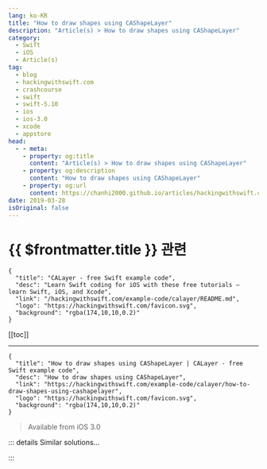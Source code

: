 ```yaml
---
lang: ko-KR
title: "How to draw shapes using CAShapeLayer"
description: "Article(s) > How to draw shapes using CAShapeLayer"
category:
  - Swift
  - iOS
  - Article(s)
tag: 
  - blog
  - hackingwithswift.com
  - crashcourse
  - swift
  - swift-5.10
  - ios
  - ios-3.0
  - xcode
  - appstore
head:
  - - meta:
    - property: og:title
      content: "Article(s) > How to draw shapes using CAShapeLayer"
    - property: og:description
      content: "How to draw shapes using CAShapeLayer"
    - property: og:url
      content: https://chanhi2000.github.io/articles/hackingwithswift.com/example-code/calayer/how-to-draw-shapes-using-cashapelayer.html
date: 2019-03-28
isOriginal: false
---
```


# {{ $frontmatter.title }} 관련

```component VPCard
{
  "title": "CALayer - free Swift example code",
  "desc": "Learn Swift coding for iOS with these free tutorials – learn Swift, iOS, and Xcode",
  "link": "/hackingwithswift.com/example-code/calayer/README.md",
  "logo": "https://hackingwithswift.com/favicon.svg",
  "background": "rgba(174,10,10,0.2)"
}
```

[[toc]]

---

```component VPCard
{
  "title": "How to draw shapes using CAShapeLayer | CALayer - free Swift example code",
  "desc": "How to draw shapes using CAShapeLayer",
  "link": "https://hackingwithswift.com/example-code/calayer/how-to-draw-shapes-using-cashapelayer",
  "logo": "https://hackingwithswift.com/favicon.svg",
  "background": "rgba(174,10,10,0.2)"
}
```

> Available from iOS 3.0

<!-- TODO: 작성 -->

<!-- 
There are lots of `CALayer` subclasses out there, but `CAShapeLayer` is one of my favorites: it provides hardware-accelerated drawing of all sorts of 2D shapes, and includes extra functionality such as fill and stroke colors, line caps, patterns and more.

To get you started, this uses `UIBezierPath` to create a rounded rectangle, which is then colored red using `CAShaperLayer`. Remember, `CALayer` sits underneath UIKit, so you need to use `CGColor` rather than `UIColor`.

```swift
let layer = CAShapeLayer()
layer.path = UIBezierPath(roundedRect: CGRect(x: 64, y: 64, width: 160, height: 160), cornerRadius: 50).cgPath
layer.fillColor = UIColor.red.cgColor
view.layer.addSublayer(layer)
```

-->

::: details Similar solutions…

<!--
/quick-start/swiftui/how-to-combine-shapes-to-create-new-shapes">How to combine shapes to create new shapes 
/example-code/uikit/how-to-draw-shapes-using-uibezierpath">How to draw shapes using UIBezierPath 
/quick-start/swiftui/how-to-fill-and-stroke-shapes-at-the-same-time">How to fill and stroke shapes at the same time 
/example-code/calayer/how-to-make-a-shape-draw-itself-using-strokeend">How to make a shape draw itself using strokeEnd 
/quick-start/swiftui/swiftuis-built-in-shapes">SwiftUI’s built-in shapes</a>
-->

:::

